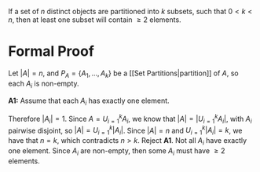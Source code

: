 If a set of $n$ distinct objects are partitioned into $k$ subsets, such that $0 < k < n$, then at least one subset will contain $\geq 2$ elements.

# Formal Proof
Let $|A|=n$, and $P_{A} = \{ A_{1},\dots,A_{k} \}$ be a [[Set Partitions|partition]] of $A$, so each $A_{i}$ is non-empty.

**A1:** Assume that each $A_{i}$ has exactly one element.

Therefore $|A_{i}| = 1$. Since $A = U^{k}_{i=1} A_{i}$, we know that $|A| = |U^{k}_{i=1} A_{i}|$, with $A_{i}$ pairwise disjoint, so $|A| = U^{k}_{i=1} |A_{i}|$. Since $|A|=n$ and $U^{k}_{i=1} |A_{i}| = k$, we have that $n=k$, which contradicts $n > k$. Reject **A1**. Not all $A_{i}$ have exactly one element. Since $A_{i}$ are non-empty, then some $A_{i}$ must have $\geq2$ elements.